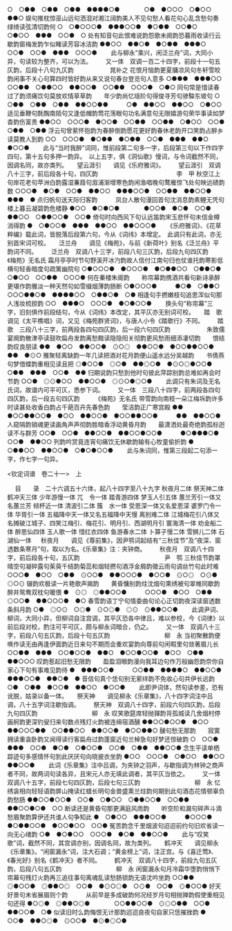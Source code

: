<!-- { "loadSidebar": true } -->
○　○●●　○●●　○●●　●●●●○●　　　　○●　●○○○　○●○○　●●○
娱句推枕惊巫山远句洒泪对湘江阔韵美人不见句愁人看花句心乱含愁句奏绿绮读弦清切韵何
○　○●○○○●　●●●○○●　●○●●　○○●○　○●○○　●●●　○○●　○
处有知音句此恨难说韵怨歌未阕韵恐暮雨收读行云歇韵窗梅发韵乍似睹读芳容冰洁韵
●●○○　●●○●　●○●●　●●●○　○○●　○○●　●●●　○○○●
 　　此与柳永“乘兴，闲泛兰舟”词，大同小异，句读较为整齐，可以为法。 
　　又一体　双调一百二十四字，前段十一句五仄韵，后段十八句九仄韵　　　　　　晁补之
花恨月恼韵更夏牗凉风句冬轩雪皎韵闲事不关心句算四时皆好韵从来又说句春台登览句人意多
○●●●　●●●○○　○○●●　○●●○○　●●○○●　○○●●　○○○●　○●○
同句常是惜读春过了韵须痛饮句莫放欢情草草韵　　年少韵尚忆瑶阶句得俊寻芳句骖驔东坡句
○　○●●　○●●　○●●　●●○○●●　　　○●　●●○○　●●○○　○●○○
适见垂鞭句酕醄南陌句又逢低帽韵莺花荡眼句功名满意句无限嬉游句荣华事读如梦杳韵伤富贵
●●○○　○○○●　●○○●　○○●●　○○●●　○●○○　○○●　○●●　○●●
浮云句曾萦怀抱韵为春醉倒韵愿花更好韵春休老韵开口笑韵占醉乡读莫教人到韵
○○　○○○●　●○●●　●○●●　○○●　●●●　●●○　●○○●
 　　此与“当时我醉”词同，惟前段第二句多一字，后段第三句以下作四字四句，第十五句多押一韵异。　以上五字，俱《洞仙歌》慢词，与令词截然不同，因调名同，故亦类列。 
　
望云涯引　　调见《乐府雅词》。
　　望云涯引　双调八十三字，前后段各十句，四仄韵　　　　　　　　　　　　　李　甲
秋空江上句岸花老句苹洲白韵露湿蒹葭句溆浦渐增寒色韵闲渔唱晚句鹜雁惊飞处句映远碛韵数
○○○●　●○●　○○●　●●○○　●●●○○●　○○●●　●●○○●　●●●　●
点归帆句送天际归客韵　　　凤台人散句漫回首句沈消息韵素鲤无凭句楼上暮云凝碧韵危楼静
●○○　●○●○●　　　　●○○●　●○●　○○●　●●○○　○●●○○●　○○●
倚句时向西风下句认远笛韵宋玉悲怀句未信金樽消得韵
●　○●○○●　●●●　●●○○　●●○○○●
 　　《乐府雅词》、《花草粹编》载此词，皆脱落后段第六句，今从《词纬》本增定。　此调只有此词，亦无别首宋词可校。 
　
泛兰舟　　调见《梅苑》，与前《新荷叶》别名《泛兰舟》平韵词不同。
　　泛兰舟　双调八十三字，前段八句三仄韵，后段九句四仄韵　　　　　　《梅苑》无名氏
霜月亭亭时节句野溪开冰汋韵故人信付江南句归也仗谁托韵寒影低横句轻香暗度句疏篱幽院句
○●○○○●　●○○○●　●○●●○○　○●●○●　○●○○　○○●●　○○○●
何在秦楼朱阁韵　　称帘幕韵携酒共看句新诗承醉更堪作韵雅淡一种天然句如雪缀烟薄韵肠断
○●○○○●　　　●○●　○●●○　○○○●●○●　●●●●○○　○●●○●　○●
相逢句手撚嫩枝句追思浑似句那人浅妆梳掠韵
○○　●●●○　○○○●　●○●○○●
 　　换头句“称帘幕”三字，旧刻俱作前段结句，今从《词纬》本改定，其平仄亦无别词可校。 
　
踏　歌　　调见《太平樵唱》词，又见《梅苑群贤词》，与唐人小令《踏歌行》不同。
　　踏　歌　三段八十三字，前两段各四句四仄韵，后一段六句四仄韵　　　　　　朱敦儒
宴阕韵散津亭读鼓吹扁舟发韵离愁黯读隐隐阳关彻韵更风愁雨细添凄切韵　　恨结韵叹良朋读
●●　●○○　●●○○●　⊙○◎　●●○○●　●○○●●○○●　　　●●　●⊙○
雅聚轻离缺韵一年几读把酒对花月韵便山遥水远分吴越韵　　书倩燕句梦借蝶韵重相见读且把
◎●○○●　◎○●　●●◎○●　●⊙○◎●○○●　　　○●●　●●●　○○●　●●
归期说韵只愁到他时句彼此萍踪别韵总难如再会时节韵
○○●　◎⊙●○○　●●○○●　◎⊙○●◎○●
 　　此调只有朱词及无名氏词，故谱内可平可仄，悉参下词。 
　　又一体　三段八十四字，前两段各四句四仄韵，后一段五句四仄韵　　　《梅苑》无名氏
带雪韵向南枝一朵江梅坼韵许多时读甚处收香白韵占千葩百卉先春色韵　　莹洁韵正广寒宫殿
●●　●○○●●○○●　●○○　●●○○●　●○○●●○○●　　　●●　●●○○●
人窥隔韵销魂更读画角声声彻韵胜暗香浮动黄昏月韵　　最潇洒处最奇绝韵孤标迥读不与群芳
○○●　○○●　●●○○●　●●○○●○○●　　　●○●●●○●　○○●　●●○○
列韵吟赏竟连宵句痛饮无休歇韵输有心牧童偷折韵
●　○●●○○　●●○○●　○●○●○○●
 　　此与朱词同，惟第三段起二句添一字，作七字一句异。 
 










<钦定词谱　卷二十一>　上



　
目　　录　二十六调五十六体，起八十四字至八十九字
秋夜月二体
祭天神二体
鹤冲天三体
少年游慢一体
兀　令一体
踏青游四体
梦玉人引五体
蕙兰芳引一体又名蕙兰芳
倾杯近一体
清波引二体
簇　水一体
受恩深一体又名爱恩深
婆罗门令一体
华胥引一体
五福降中天一体又名五福降中天慢
离别难二体
江城梅花引八体又名摊破江城子、四笑江梅引、梅花引、明月引、西湖明月引
寰海清一体
劝金船二体
醉思仙四体
玉人歌一体
惜红衣四体
鱼游春水二体
卜算子慢二体
雪狮儿二体
石湖仙一体
　
秋夜月　　调见《尊前集》，因尹鹗词起结有“三秋佳节”及“夜深、窗透数条寒月”句，取以为名。《乐章集》注：夹钟商。
　　秋夜月　双调八十四字，前后段各十句，五仄韵　　　　　　　　　　　　　　尹　鹗
三秋佳节韵罩晴空句凝碎露句茱萸千结韵菊蕊和烟轻撚句酒浮金屑韵徵云雨句调丝竹句此时难
○○○●　●○○　○●●　⊙○○●　●●○○○●　●○○●　⊙○◎　○⊙●　◎○⊙
辍韵欢极读一片艳歌声揭韵　　黄昏慵别韵炷沈烟句熏绣被句翠帷同歇韵醉并鸳鸯双枕句暖偎
●　⊙◎　◎●●○○●　　　○○○●　●○○　○●●　◎○○●　●●○○○●　●○
春雪韵语丁宁句情委曲句论心正切韵夜深读窗透数条斜月韵
○●　◎○⊙　○◎●　⊙○◎●　◎⊙　⊙●●○○●
   　　此调尹词、柳词，大同小异，但柳词自注宫调，其平仄恐各中律吕，难以参校，今《词律》以前后段对校，酌注可平可仄，颇与柳永词暗合，仍之。 
　　又一体　双调八十三字，前段八句五仄韵，后段十句五仄韵　　　　　　　　　柳　永
当初聚散韵便唤作读无由再逢伊面韵近日来句不期而会重欢宴韵向尊前句闲暇里句敛著眉儿长
○○●●　●●●　○○●○○●　●●○　●○○●○○●　●○○　○●●　●●○○○
叹韵惹起旧愁无限韵　　盈盈泪眼韵漫向我耳边句作万般幽怨韵奈你自家心下句有事难见韵待
●　●●●○○●　　　○○●●　●●●●○　●●○○●　●●●○○●　●●○●　●
音信句真个恁句别无萦绊韵不免收心句共伊长远韵
○●　○●●　●○○●　●●○○　●○○●
   　　此即尹词体，然句读参差，恐有讹脱，姑录以备一体。 
　
祭天神　　调见柳永《乐章集》，八十四字词注中吕调，八十五字词注歇指调。
　　祭天神　双调八十四字，前段六句四仄韵，后段九句四仄韵　　　　　　　　　柳　永
叹笑歌筵席轻抛嚲韵背孤城读几舍烟村停画舸韵更深钓叟归来句数点残灯火韵被连绵宿酒醺
●●○○●○○●　●○○　●●○○○●●　○○●●○○　●●○○●　●○○●●○
醺句愁无那韵　　寂寞拥读重衾卧韵又闻得读行客扁舟过韵蓬窗近句兰棹急句好梦还惊破韵
○　○○●　　　●●●　○○●　●○●　○●○○●　○○●　○●●　●●○○●
念生平读单栖踪迹句多感情怀句到此厌厌句向晓披衣坐韵
●○○　○○○●　○●○○　●●○○　●●○○●
   　　此词《乐章集》注中吕调，为夹钟之羽声，与歇指调为林钟之商声者不同，故两词句读各异，且宋元人亦无填此调者，其平仄当依之。 
　　又一体　双调八十五字，前段七句四仄韵，后段七句三仄韵　　　　　　　　　柳　永
忆绣衾相向轻轻语韵屏山掩读红蜡长明句金兽盛熏兰炷韵何期到此句酒态花情顿辜负韵愁肠
●●○○●○○●　○○●　○●○○　○●●○○●　○○●●　●●○○●○●　○○
断读还是黄昏句那更满庭风雨韵　　听空阶和漏句碎声斗滴愁眉聚韵算伊还共谁人句争知此
●　○●○○　●●●○○●　　　●○○○●　●○●●○○●　●○○●○○　○○●
冤苦韵念千里烟波句迢迢前约句旧欢省读一向无心绪韵
○●　●○●○○　○○○●　●○●　●●○○●
   　　此与“叹笑歌”词，截然不同，其宫调亦别，因调名同，故为类列。 
　
鹤冲天　　调见柳永《乐章集》。“闲窗漏永”词，注大石调；“黄金榜上”词，注正宫。与《喜迁莺》、《春光好》别名《鹤冲天》者不同。
　　鹤冲天　双调八十四字，前段九句五仄韵，后段八句五仄韵　　　　　　　　　柳　永
闲窗漏永句月冷霜华堕韵悄悄下帘幕句残灯火韵再三追往事句离魂乱读愁肠锁韵无语沈吟坐韵
○○●●　◎●○○●　◎●●○◎　○○●　●⊙○◎●　○⊙●　○○●　⊙●○○●
好天好景句未省展眉则个韵　　　从前早是多成破韵何况经岁月句相抛亸韵假使重相见句还得
●○◎●　◎●●○◎●　　　　○○●●○○●　⊙◎○●●　○○●　●●○○●　○●
似读旧时么韵悔恨无计那韵迢迢良夜句自家只恁摧挫韵
●　○○●　●●○◎●　⊙○○●　●⊙●◎○●
